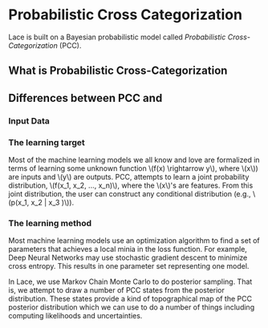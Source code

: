 # Probabilistic Cross Categorization

Lace is built on a Bayesian probabilistic model called *Probabilistic Cross-Categorization* (PCC). 


## What is Probabilistic Cross-Categorization

## Differences between PCC and

### Input Data

### The learning target

Most of the machine learning models we all know and love are formalized in terms of learning some unknown function \\(f(x) \rightarrow y\\), where \\(x\\)) are inputs and \\(y\\) are outputs. PCC, attempts to learn a joint probability distribution, \\(f(x_1, x_2, ..., x_n)\\), where the \\(x\\)'s are features. From this joint distribution, the user can construct any conditional distribution (e.g., \\(p(x_1, x_2 | x_3 )\\)). 

### The learning method

Most machine learning models use an optimization algorithm to find a set of parameters that achieves a local minia in the loss function. For example, Deep Neural Networks may use stochastic gradient descent to minimize cross entropy. This results in one parameter set representing one model.

In Lace, we use Markov Chain Monte Carlo to do posterior sampling. That is, we attempt to draw a number of PCC states from the posterior distribution. These states provide a kind of topographical map of the PCC posterior distribution which we can use to do a number of things including computing likelihoods and uncertainties.
